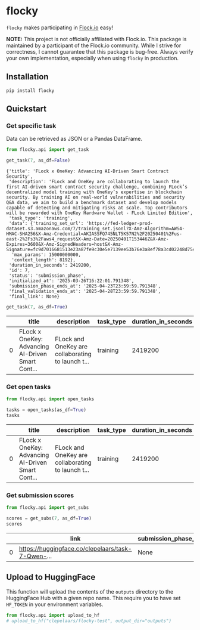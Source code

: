 # flocky


<!-- WARNING: THIS FILE WAS AUTOGENERATED! DO NOT EDIT! -->

`flocky` makes participating in [Flock.io](https://www.flock.io) easy!

**NOTE:** This project is not officially affiliated with Flock.io. This
package is maintained by a participant of the Flock.io community. While
I strive for correctness, I cannot guarantee that this package is
bug-free. Always verify your own implementation, especially when using
`flocky` in production.

## Installation

    pip install flocky

## Quickstart

### Get specific task

Data can be retrieved as JSON or a Pandas DataFrame.

``` python
from flocky.api import get_task

get_task(7, as_df=False)
```

    {'title': 'FLock x OneKey: Advancing AI-Driven Smart Contract Security',
     'description': 'FLock and OneKey are collaborating to launch the first AI-driven smart contract security challenge, combining FLock’s decentralized model training with OneKey’s expertise in blockchain security. By training AI on real-world vulnerabilities and security Q&A data, we aim to build a benchmark dataset and develop models capable of detecting and mitigating risks at scale. Top contributors will be rewarded with OneKey Hardware Wallet - FLock Limited Edition',
     'task_type': 'training',
     'data': {'training_set_url': 'https://fed-ledger-prod-dataset.s3.amazonaws.com/7/training_set.jsonl?X-Amz-Algorithm=AWS4-HMAC-SHA256&X-Amz-Credential=AKIASSFQ745NLT5K57N2%2F20250401%2Fus-east-2%2Fs3%2Faws4_request&X-Amz-Date=20250401T153446Z&X-Amz-Expires=3600&X-Amz-SignedHeaders=host&X-Amz-Signature=fc9d7016681513e23a87fe9c30e5e7139ee53b76e3a8ef78a3cd02248d75494c',
      'max_params': 15000000000,
      'context_length': 8192},
     'duration_in_seconds': 2419200,
     'id': 7,
     'status': 'submission_phase',
     'initialized_at': '2025-03-26T16:22:01.791348',
     'submission_phase_ends_at': '2025-04-23T23:59:59.791348',
     'final_validation_ends_at': '2025-04-28T23:59:59.791348',
     'final_link': None}

``` python
get_task(7, as_df=True)
```

<div>
<style scoped>
    .dataframe tbody tr th:only-of-type {
        vertical-align: middle;
    }
&#10;    .dataframe tbody tr th {
        vertical-align: top;
    }
&#10;    .dataframe thead th {
        text-align: right;
    }
</style>

|  | title | description | task_type | duration_in_seconds | id | status | initialized_at | submission_phase_ends_at | final_validation_ends_at | final_link | data_training_set_url | data_max_params | data_context_length |
|----|----|----|----|----|----|----|----|----|----|----|----|----|----|
| 0 | FLock x OneKey: Advancing AI-Driven Smart Cont... | FLock and OneKey are collaborating to launch t... | training | 2419200 | 7 | submission_phase | 2025-03-26T16:22:01.791348 | 2025-04-23T23:59:59.791348 | 2025-04-28T23:59:59.791348 | None | https://fed-ledger-prod-dataset.s3.amazonaws.c... | 15000000000 | 8192 |

</div>

### Get open tasks

``` python
from flocky.api import open_tasks

tasks = open_tasks(as_df=True)
tasks
```

<div>
<style scoped>
    .dataframe tbody tr th:only-of-type {
        vertical-align: middle;
    }
&#10;    .dataframe tbody tr th {
        vertical-align: top;
    }
&#10;    .dataframe thead th {
        text-align: right;
    }
</style>

|  | title | description | task_type | duration_in_seconds | id | status | initialized_at | submission_phase_ends_at | final_validation_ends_at | data_recommended_vram | data_dataset_s3_key | data_max_params | data_context_length | data_training_set_key | data_validation_set_key | data_final_validation_set_key |
|----|----|----|----|----|----|----|----|----|----|----|----|----|----|----|----|----|
| 0 | FLock x OneKey: Advancing AI-Driven Smart Cont... | FLock and OneKey are collaborating to launch t... | training | 2419200 | 7 | submission_phase | 2025-03-26T16:22:01.791348 | 2025-04-23T23:59:59.791348 | 2025-04-28T23:59:59.791348 | 48GB | onekey-security/combined.jsonl | 15000000000 | 8192 | 7/training_set.jsonl | 7/validation_set.jsonl | 7/final_validation_set.jsonl |

</div>

### Get submission scores

``` python
from flocky.api import get_subs

scores = get_subs(7, as_df=True)
scores
```

<div>
<style scoped>
    .dataframe tbody tr th:only-of-type {
        vertical-align: middle;
    }
&#10;    .dataframe tbody tr th {
        vertical-align: top;
    }
&#10;    .dataframe thead th {
        text-align: right;
    }
</style>

|  | link | submission_phase_score | final_validation_score | submitted_at |
|----|----|----|----|----|
| 0 | https://huggingface.co/clepelaars/task-7-Qwen-... | None | None | 2025-03-28T12:45:21.402671 |

</div>

## Upload to HuggingFace

This function will upload the contents of the `outputs` directory to the
HuggingFace Hub with a given repo name. This require you to have set
`HF_TOKEN` in your environment variables.

``` python
from flocky.api import upload_to_hf
# upload_to_hf("clepelaars/flocky-test", output_dir="outputs")
```
